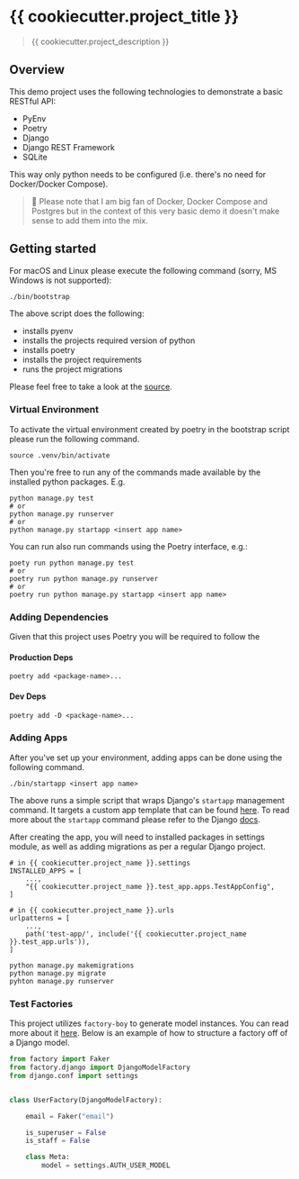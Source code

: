 # {{ cookiecutter.project_title }}

> {{ cookiecutter.project_description }}

## Overview

This demo project uses the following technologies to demonstrate a basic RESTful API:

* PyEnv
* Poetry
* Django
* Django REST Framework
* SQLite

This way only python needs to be configured (i.e. there's no need for
Docker/Docker Compose).

> :mega: Please note that I am big fan of Docker, Docker Compose and Postgres
> but in the context of this very basic demo it doesn't make sense to add them
> into the mix.

## Getting started

For macOS and Linux please execute the following command
(sorry, MS Windows is not supported):

```shell
./bin/bootstrap
```

The above script does the following:

* installs pyenv
* installs the projects required version of python
* installs poetry
* installs the project requirements
* runs the project migrations

Please feel free to take a look at the [source](bin/bootstrap).

### Virtual Environment
To activate the virtual environment created by poetry in the bootstrap script please
run the following command.

```shell
source .venv/bin/activate
```

Then you're free to run any of the commands made available by the installed python
packages. E.g.

```shell
python manage.py test
# or
python manage.py runserver
# or
python manage.py startapp <insert app name>
```

You can run also run commands using the Poetry interface, e.g.:

```shell
poety run python manage.py test
# or
poetry run python manage.py runserver
# or
poetry run python manage.py startapp <insert app name>
```

### Adding Dependencies

Given that this project uses Poetry you will be required to follow the

#### Production Deps
```shell
poetry add <package-name>...
```

#### Dev Deps
```shell
poetry add -D <package-name>...
```

### Adding Apps

After you've set up your environment, adding apps can be done using the
following command.

```shell
./bin/startapp <insert app name>
```

The above runs a simple script that wraps Django's `startapp` management command.
It targets a custom app template that can be found [here](templates/apps).
To read more about the `startapp` command please refer to the Django
[docs](https://docs.djangoproject.com/en/3.1/ref/django-admin/#startapp).

After creating the app, you will need to installed packages in settings module,
as well as adding migrations as per a regular Django project.

```
# in {{ cookiecutter.project_name }}.settings
INSTALLED_APPS = [
    ...,
    "{{ cookiecutter.project_name }}.test_app.apps.TestAppConfig",
]

# in {{ cookiecutter.project_name }}.urls
urlpatterns = [
    ...,
    path('test-app/', include('{{ cookiecutter.project_name }}.test_app.urls')),
]
```

```shell
python manage.py makemigrations
python manage.py migrate
pyhton manage.py runserver
```
### Test Factories

This project utilizes `factory-boy` to generate model instances. You can read more
about it [here](https://factoryboy.readthedocs.io/en/stable/). Below is an
example of how to structure a factory off of a Django model.

```python
from factory import Faker
from factory.django import DjangoModelFactory
from django.conf import settings


class UserFactory(DjangoModelFactory):

    email = Faker("email")

    is_superuser = False
    is_staff = False

    class Meta:
        model = settings.AUTH_USER_MODEL
```
